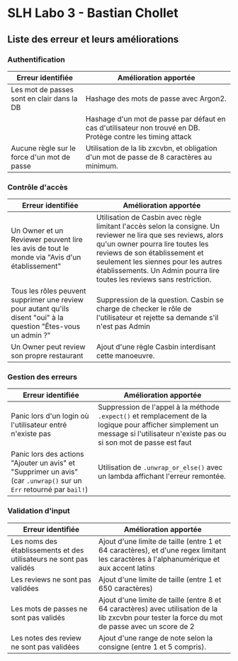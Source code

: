 # SLH Labo 3 - Bastian Chollet

## Liste des erreur et leurs améliorations

### Authentification

| Erreur identifiée                           | Amélioration apportée                                                                                        |
|---------------------------------------------|--------------------------------------------------------------------------------------------------------------|
| Les mot de passes sont en clair dans la DB  | Hashage des mots de passe avec Argon2.                                                                       |
|                                             | Hashage d'un mot de passe par défaut en cas d'utilisateur non trouvé en DB. Protège contre les timing attack |
| Aucune règle sur le force d'un mot de passe | Utilisation de la lib zxcvbn, et obligation d'un mot de passe de 8 caractères au minimum.                    |

### Contrôle d'accès

| Erreur identifiée                                                                                                | Amélioration apportée                                                                                                                                                                                                                                                                              |
|------------------------------------------------------------------------------------------------------------------|----------------------------------------------------------------------------------------------------------------------------------------------------------------------------------------------------------------------------------------------------------------------------------------------------|
| Un Owner et un Reviewer peuvent lire les avis de tout le monde via "Avis d'un établissement"                     | Utilisation de Casbin avec règle limitant l'accès selon la consigne. Un reviewer ne lira que ses reviews, alors qu'un owner pourra lire toutes les reviews de son établissement et seulement les siennes pour les autres établissements. Un Admin pourra lire toutes les reviews sans restriction. |
| Tous les rôles peuvent supprimer une review pour autant qu'ils disent "oui" à la question "Êtes-vous un admin ?" | Suppression de la question. Casbin se charge de checker le rôle de l'utilisateur et rejette sa demande s'il n'est pas Admin                                                                                                                                                                        |
| Un Owner peut review son propre restaurant                                                                       | Ajout d'une règle Casbin interdisant cette manoeuvre.                                                                                                                                                                                                                                              |

### Gestion des erreurs

| Erreur identifiée                                                                                                   | Amélioration apportée                                                                                                                                                           |
|---------------------------------------------------------------------------------------------------------------------|---------------------------------------------------------------------------------------------------------------------------------------------------------------------------------|
| Panic lors d'un login où l'utilisateur entré n'existe pas                                                           | Suppression de l'appel à la méthode `.expect()` et remplacement de la logique pour afficher simplement un message si l'utilisateur n'existe pas ou si son mot de passe est faut |
| Panic lors des actions "Ajouter un avis" et "Supprimer un avis" (car `.unwrap()` sur un `Err` retourné par `bail!`) | Utilisation de `.unwrap_or_else()` avec un lambda affichant l'erreur remontée.                                                                                                  |

### Validation d'input

| Erreur identifiée                                                   | Amélioration apportée                                                                                                                             |
|---------------------------------------------------------------------|---------------------------------------------------------------------------------------------------------------------------------------------------|
| Les noms des établissements et des utilisateurs ne sont pas validés | Ajout d'une limite de taille (entre 1 et 64 caractères), et d'une regex limitant les caractères à l'alphanumérique et aux accent latins           |
| Les reviews ne sont pas validées                                    | Ajout d'une limite de taille (entre 1 et 650 caractères)                                                                                          |
| Les mots de passes ne sont pas validés                              | Ajout d'une limite de taille (entre 8 et 64 caractères) avec utilisation de la lib zxcvbn pour tester la force du mot de passe avec un score de 2 |
| Les notes des review ne sont pas validées                           | Ajout d'une range de note selon la consigne (entre 1 et 5 compris).                                                                               |
